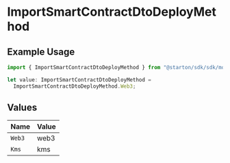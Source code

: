 # ImportSmartContractDtoDeployMethod

## Example Usage

```typescript
import { ImportSmartContractDtoDeployMethod } from "@starton/sdk/sdk/models/shared";

let value: ImportSmartContractDtoDeployMethod =
  ImportSmartContractDtoDeployMethod.Web3;
```

## Values

| Name   | Value  |
| ------ | ------ |
| `Web3` | web3   |
| `Kms`  | kms    |
